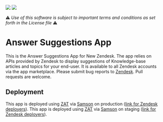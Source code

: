 ![](https://samson.zende.sk/projects/answer_suggestion_app/stages/production.svg?token=84457be797bb7a1e00d1f57575d5112a)
![](https://samson.zende.sk/projects/answer_suggestion_app/stages/staging.svg?token=84457be797bb7a1e00d1f57575d5112a)

:warning: *Use of this software is subject to important terms and conditions as set forth in the License file* :warning:

# Answer Suggestions App

This is the Answer Suggestions App for New Zendesk. The app relies on APIs provided by Zendesk to display suggestions of Knowledge-base articles and topics for your end-user. It is available to all Zendesk accounts via the app marketplace. Please submit bug reports to [Zendesk](https://support.zendesk.com/requests/new). Pull requests are welcome.

## Deployment
This app is deployed using [ZAT](https://github.com/zendesk/zendesk_apps_tools) via [Samson](https://github.com/zendesk/samson) on production ([link for Zendesk deployers](https://samson.zende.sk/projects/answer_suggestion_app/stages/production)).
This app is deployed using [ZAT](https://github.com/zendesk/zendesk_apps_tools) via [Samson](https://github.com/zendesk/samson) on staging ([link for Zendesk deployers](https://samson.zende.sk/projects/answer_suggestion_app/stages/staging)).
